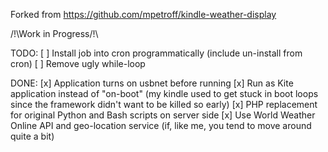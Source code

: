 Forked from https://github.com/mpetroff/kindle-weather-display

/!\Work in Progress/!\

TODO:
[ ] Install job into cron programmatically (include un-install from cron)
[ ] Remove ugly while-loop
 
DONE:
[x] Application turns on usbnet before running
[x] Run as Kite application instead of "on-boot" (my kindle used to get stuck in boot loops since the framework didn't want to be killed so early)
[x] PHP replacement for original Python and Bash scripts on server side
[x] Use World Weather Online API and geo-location service (if, like me, you tend to move around quite a bit)
